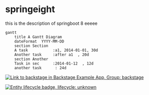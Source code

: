 # springeight

this is the description of springboot 8 eeeee

```mermaid
gantt
    title A Gantt Diagram
    dateFormat  YYYY-MM-DD
    section Section
    A task           :a1, 2014-01-01, 30d
    Another task     :after a1  , 20d
    section Another
    Task in sec      :2014-01-12  , 12d
    another task      : 24d
```


[![Link to backstage in Backstage Example App, Group: backstage](http://localhost:7007/api/badges/entity/default/group/backstage/badge/pingback "Link to backstage in Backstage Example App")](http://localhost:3000/catalog/default/group/backstage)

[![Entity lifecycle badge, lifecycle: unknown](http://localhost:7007/api/badges/entity/default/group/backstage/badge/lifecycle "Entity lifecycle badge")](http://localhost:3000/catalog/default/group/backstage)


